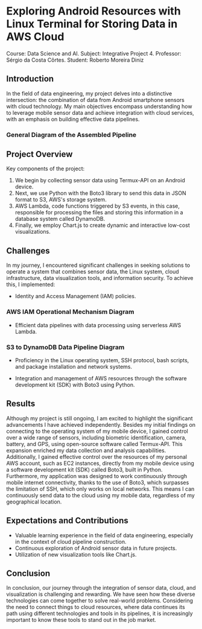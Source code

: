 # Exploring Android Resources with Linux Terminal for Storing Data in AWS Cloud

Course: Data Science and AI.
Subject: Integrative Project 4.
Professor: Sérgio da Costa Côrtes.
Student: Roberto Moreira Diniz

## Introduction
In the field of data engineering, my project delves into a distinctive intersection: the combination of data from Android smartphone sensors with cloud technology. My main objectives encompass understanding how to leverage mobile sensor data and achieve integration with cloud services, with an emphasis on building effective data pipelines.

### General Diagram of the Assembled Pipeline

## Project Overview
Key components of the project:
1. We begin by collecting sensor data using Termux-API on an Android device.
2. Next, we use Python with the Boto3 library to send this data in JSON format to S3, AWS's storage system.
3. AWS Lambda, code functions triggered by S3 events, in this case, responsible for processing the files and storing this information in a database system called DynamoDB.
4. Finally, we employ Chart.js to create dynamic and interactive low-cost visualizations.

## Challenges
In my journey, I encountered significant challenges in seeking solutions to operate a system that combines sensor data, the Linux system, cloud infrastructure, data visualization tools, and information security. To achieve this, I implemented:
- Identity and Access Management (IAM) policies.

### AWS IAM Operational Mechanism Diagram

- Efficient data pipelines with data processing using serverless AWS Lambda.

### S3 to DynamoDB Data Pipeline Diagram

- Proficiency in the Linux operating system, SSH protocol, bash scripts, and package installation and network systems.


- Integration and management of AWS resources through the software development kit (SDK) with Boto3 using Python.


## Results
Although my project is still ongoing, I am excited to highlight the significant advancements I have achieved independently. Besides my initial findings on connecting to the operating system of my mobile device, I gained control over a wide range of sensors, including biometric identification, camera, battery, and GPS, using open-source software called Termux-API. This expansion enriched my data collection and analysis capabilities. Additionally, I gained effective control over the resources of my personal AWS account, such as EC2 instances, directly from my mobile device using a software development kit (SDK) called Boto3, built in Python. Furthermore, my application was designed to work continuously through mobile internet connectivity, thanks to the use of Boto3, which surpasses the limitation of SSH, which only works on local networks. This means I can continuously send data to the cloud using my mobile data, regardless of my geographical location.

## Expectations and Contributions
- Valuable learning experience in the field of data engineering, especially in the context of cloud pipeline construction.
- Continuous exploration of Android sensor data in future projects.
- Utilization of new visualization tools like Chart.js.


## Conclusion
In conclusion, our journey through the integration of sensor data, cloud, and visualization is challenging and rewarding. We have seen how these diverse technologies can come together to solve real-world problems. Considering the need to connect things to cloud resources, where data continues its path using different technologies and tools in its pipelines, it is increasingly important to know these tools to stand out in the job market.

